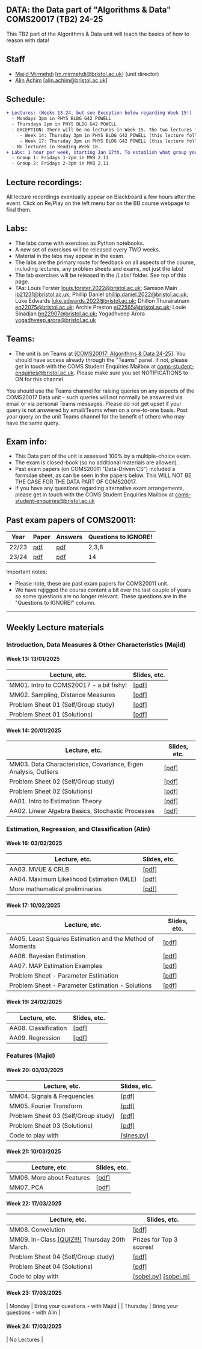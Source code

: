 ## DATA: the Data part of "Algorithms & Data" COMS20017 (TB2) 24-25
This TB2 part of the Algorithms & Data unit will teach the basics of how to reason with data!



<!--- to add colour!
```diff
- text in red
+ text in green
! text in orange
# text in gray
@@ text in purple (and bold)@@
```
-->

## Staff

- [Majid Mirmehdi](http://people.cs.bris.ac.uk/~majid/) [m.mirmehdi@bristol.ac.uk]  (unit director)
- [Alin Achim](https://amachim.blogs.bristol.ac.uk/) [alin.achim@bristol.ac.uk]

## Schedule:
```diff
+ Lectures: (Weeks 13-24, but see Exception below regarding Week 15!)
  - Mondays 3pm in PHYS BLDG G42 POWELL
  - Thursdays 2pm in PHYS BLDG G42 POWELL
  - EXCEPTION: There will be no lectures in Week 15. The two lectures for that week are re-assigned as follows:
     - Week 14: Thursday 3pm in PHYS BLDG G42 POWELL (this lecture follows the regular 2pm Thursday lecture)
     - Week 17: Thursday 3pm in PHYS BLDG G42 POWELL (this lecture follows the regular 2pm Thursday lecture)
  - No lectures in Reading Week 18.
+ Labs: 1 hour per week, starting Jan 17th. To establish what group you're in, look in your Outlook calendar!  You will see one of the following two slots:
  - Group 1: Fridays 1-2pm in MVB 2.11
  - Group 2: Fridays 2-3pm in MVB 2.11
```

## Lecture recordings:
All lecture recordings eventually appear on Blackboard a few hours after the event. Click on Re/Play on the left menu bar on the BB course webpage to find them.

## Labs:

* The labs come with exercises as Python notebooks.  
* A new set of exercises will be released every _TWO_ weeks.
* Material in the labs may appear in the exam.
* The labs are the primary route for feedback on all aspects of the course, including lectures, any problem sheets and exams, not just the labs!
* The lab exercises will be released in the /Labs/ folder. See top of this page.
* TAs: Louis Forster <louis.forster.2022@bristol.ac.uk>; Samson Main <ib21231@bristol.ac.uk>;
Phillip Daniel <phillip.daniel.2022@bristol.ac.uk>; Luke Edwards <luke.edwards.2022@bristol.ac.uk>;
Dhillon Thurairatnam <en22075@bristol.ac.uk>; Archie Preston <ei22565@bristol.ac.uk>;
Louie Sinadjan <bn22907@bristol.ac.uk>; Yogadhveep Arora <yogadhveep.arora@bristol.ac.uk>


## Teams:
* The unit is on Teams at [[COMS20017: Algorithms & Data 24-25]](https://teams.microsoft.com/l/team/19%3AC3pt4BfooTltDJ9rfiA7YLVVMK39ksdRN9t3H6R9EQQ1%40thread.tacv2/conversations?groupId=7cdfd411-53c6-47a6-8bab-44073d5c6fb4&tenantId=b2e47f30-cd7d-4a4e-a5da-b18cf1a4151b).  You should have access already through the "Teams" panel.  If not, please get in touch with the COMS Student Enquiries Mailbox at coms-student-enquiries@bristol.ac.uk. Please make sure you set NOTIFICATIONS to ON for this channel.

You should use the Teams channel for raising queries on any aspects of the COMS20017 Data unit - such queries will not normally be answered via email or via personal Teams messages. Please do not get upset if your query is not answered by email/Teams when on a one-to-one basis. Post your query on the unit Teams channel for the benefit of others who may have the same query.

## Exam info:
* This Data part of the unit is assessed 100% by a multiple-choice exam.
* The exam is closed-book (so no additional materials are allowed).
* Past exam papers (on COMS20011 "Data-Driven CS") included a formulae sheet, as can be seen in the papers below. This WILL NOT BE THE CASE FOR THE DATA PART OF COMS20017.
* If you have any questions regarding alternative exam arrangements, please get in touch with the COMS Student Enquiries Mailbox at coms-student-enquiries@bristol.ac.uk

## Past exam papers of COMS20011:
| Year  | Paper | Answers | Questions to IGNORE! |
| ----- | ----- | ------- | -------------------- |
| 22/23 | [pdf](/Past_Exams/main_2223.pdf) | [pdf](/Past_Exams/main_2223_answers.pdf) |2,3,8 |
| 23/24 | [pdf](/Past_Exams/main_2324.pdf) | [pdf](/Past_Exams/main_2324_answers.pdf) |14 |

Important notes:
* Please note, these are past exam papers for COMS20011 unit.
* We have rejigged the course content a bit over the last couple of years so some questions are no longer relevant.  These questions are in the "Questions to IGNORE!" column.
---

## Weekly Lecture materials


### Introduction, Data Measures & Other Characteristics (Majid)

#### Week 13: 13/01/2025
| Lecture, etc. |  Slides, etc. |
| ------- | ------ |
| MM01. Intro to COMS20017 - a bit fishy! | [[pdf]](Slides/COMS20017-MMLec01.pdf) |
| MM02. Sampling, Distance Measures | [[pdf]](Slides/COMS20017-MMLec02.pdf) |
| Problem Sheet 01 (Self/Group study) | [[pdf]](ProblemSheets/ProblemSheet-MM01.pdf)  |
| Problem Sheet 01 (Solutions) | [[pdf]](ProblemSheets/ProblemSheet-MM01-Solutions.pdf)  |
<!--- to add colour!
-->

#### Week 14: 20/01/2025
| Lecture, etc. | Slides, etc. |
| ------- | ------ |
| MM03. Data Characteristics, Covariance, Eigen Analysis, Outliers | [[pdf]](Slides/COMS20017-MMLec03.pdf) |
| Problem Sheet 02 (Self/Group study) | [[pdf]](ProblemSheets/ProblemSheet-MM02.pdf)  |
| Problem Sheet 02 (Solutions) | [[pdf]](ProblemSheets/ProblemSheet-MM02-Solutions.pdf)  |
| AA01. Intro to Estimation Theory | [[pdf]](Slides/COMS20017-AALec01.pdf) |
| AA02. Linear Algebra Basics, Stochastic Processes | [[pdf]](Slides/COMS20017-AALec02.pdf) |

### Estimation, Regression, and Classification (Alin)

#### Week 16: 03/02/2025
| Lecture, etc. | Slides, etc. |
| ------- | ------ |
| AA03. MVUE & CRLB | [[pdf]](Slides/COMS20017-AALec03.pdf) |
| AA04. Maximum Likelihood Estimation (MLE) | [[pdf]](Slides/COMS20017-AALec04.pdf) |
| More mathematical preliminaries | [[pdf]](Notes/Maths_prereqs.pdf) |

#### Week 17: 10/02/2025
| Lecture, etc. | Slides, etc. |
| ------- | ------ |
| AA05. Least Squares Estimation and the Method of Moments | [[pdf]](Slides/COMS20017-AALec05.pdf) |
| AA06. Bayesian Estimation | [[pdf]](Slides/COMS20017-AALec06.pdf) |
| AA07. MAP Estimation Examples | [[pdf]](Slides/COMS20017-AALec07.pdf) |
| Problem Sheet - Parameter Estimation | [[pdf]](ProblemSheets/ProblemSheet-AA01.pdf)  |
| Problem Sheet - Parameter Estimation - Solutions | [[pdf]](ProblemSheets/ProblemSheet-AA01-Solutions.pdf)  |

#### Week 19: 24/02/2025
| Lecture, etc. | Slides, etc. |
| ------- | ------ |
| AA08. Classification | [[pdf]](Slides/COMS20017-AALec08.pdf) |
| AA09. Regression | [[pdf]](Slides/COMS20017-AALec09.pdf) |

### Features (Majid)

#### Week 20: 03/03/2025
| Lecture, etc. | Slides, etc. |
| ------- | ------ |
| MM04. Signals & Frequencies | [[pdf]](Slides/COMS20017-MMLec04.pdf) |
| MM05. Fourier Transform | [[pdf]](Slides/COMS20017-MMLec05.pdf) |
| Problem Sheet 03 (Self/Group study) | [[pdf]](ProblemSheets/ProblemSheet-MM03.pdf)  |
| Problem Sheet 03 (Solutions) | [[pdf]](ProblemSheets/ProblemSheet-MM03-Solutions.pdf)  |
| Code to play with  |  [[sines.py]](ProblemSheets/sines.py)   |

#### Week 21: 10/03/2025
| Lecture, etc. | Slides, etc. |
| ------- | ------ |
| MM06. More about Features | [[pdf]](Slides/COMS20017-MMLec06.pdf) |
| MM07. PCA | [[pdf]](Slides/COMS20017-MMLec07.pdf) |

#### Week 22: 17/03/2025
| Lecture, etc. | Slides, etc. |
| ------- | ------ |
| MM08. Convolution | [[pdf]](Slides/COMS20017-MMLec08.pdf) |
| MM09. In-Class [[QUIZ!!!]](https://www.kahoot.it)  Thursday 20th March. | Prizes for Top 3 scores!  |
| Problem Sheet 04 (Self/Group study) | [[pdf]](ProblemSheets/ProblemSheet-MM04.pdf)  |
| Problem Sheet 04 (Solutions) | [[pdf]](ProblemSheets/ProblemSheet-MM04-Solutions.pdf)  |
| Code to play with  |  [[sobel.py]](ProblemSheets/sobel.py)  [[sobel.m]](ProblemSheets/sobel.m) |

#### Week 23: 17/03/2025

| Monday | Bring your questions - with Majid |
| Thursday | Bring your questions - with Alin |

#### Week 24: 17/03/2025

| No Lectures |  
